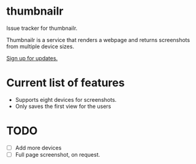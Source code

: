 # thumbnailr
Issue tracker for thumbnailr. 

Thumbnailr is a service that renders a webpage and returns screenshots from multiple device sizes.

[Sign up for updates.](http://thumbnailr.com)

# Current list of features
- Supports eight devices for screenshots.
- Only saves the first view for the users

# TODO
- [ ] Add more devices
- [ ] Full page screenshot, on request.
